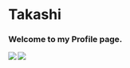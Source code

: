# Takashi

### Welcome to my Profile page.
<a href="https://github.com/anuraghazra/github-readme-stats">
  <img align="left" src="https://github-readme-stats.vercel.app/api?username=Uhucream&count_private=true&hide_border=true&bg_color=0E1116&title_color=FFFFFF&icon_color=2D8FFF&text_color=FFFFFF&show_icons=true&include_all_commits=true" />
</a>
<a href="https://github.com/anuraghazra/github-readme-stats">
  <img align="left" src="https://github-readme-stats.vercel.app/api/top-langs?username=Uhucream&layout=compact&bg_color=0E1116&title_color=FFFFFF&icon_color=2D8FFF&text_color=FFFFFF&show_icons=true&hide_border=true" />
</a>
